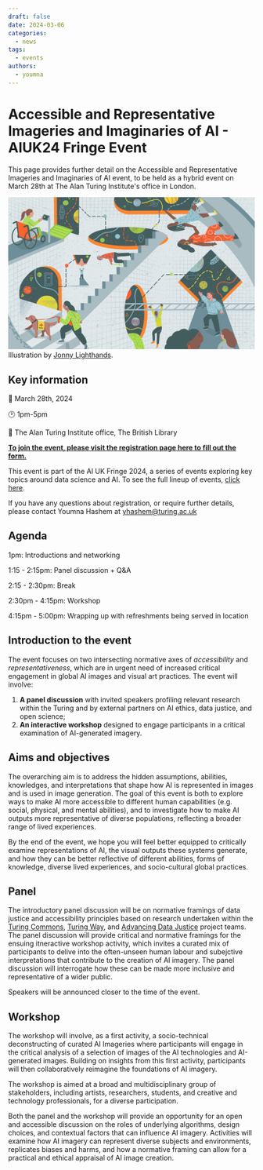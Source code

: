 ```yaml
---
draft: false 
date: 2024-03-06
categories:
  - news
tags:
  - events
authors:
  - youmna
---
```


# Accessible and Representative Imageries and Imaginaries of AI - AIUK24 Fringe Event

This page provides further detail on the Accessible and Representative Imageries and Imaginaries of AI event, to be held as a hybrid event on March 28th at The Alan Turing Institute's office in London.

<!-- more -->

![Abstract illustration depicting the data justice pillar of 'Access'. Illustration by Jonny Lighthands.](https://raw.githubusercontent.com/alan-turing-institute/turing-commons/main/docs/assets/images/illustrations/dj-access.jpg)
Illustration by [Jonny Lighthands](https://www.jonnylighthands.co.uk). 

## Key information

:date: March 28th, 2024
    
:clock2: 1pm-5pm 
    
:round_pushpin: The Alan Turing Institute office, The British Library

**[To join the event, please visit the registration page here to fill out the form.](https://forms.office.com/e/34kmFnsBVu)**
    
This event is part of the AI UK Fringe 2024, a series of events exploring key topics around data science and AI. To see the full lineup of events, [click here](https://ai-uk.turing.ac.uk/fringe-events/). 

If you have any questions about registration, or require further details, please contact Youmna Hashem at yhashem@turing.ac.uk

    
## Agenda

1pm: Introductions and networking

1:15 - 2:15pm: Panel discussion + Q&A

2:15 - 2:30pm: Break

2:30pm - 4:15pm: Workshop 

4:15pm - 5:00pm: Wrapping up with refreshments being served in location 

## Introduction to the event

The event focuses on two intersecting normative axes of *accessibility* and *representativeness*, which are in urgent need of increased critical engagement in global AI images and visual art practices. The event will involve:

1. **A panel discussion** with invited speakers profiling relevant research within the Turing and by external partners on AI ethics, data justice, and open science; 
2. **An interactive workshop** designed to engage participants in a critical examination of AI-generated imagery.

## Aims and objectives

The overarching aim is to address the hidden assumptions, abilities, knowledges, and interpretations that shape how AI is represented in images and is used in image generation. The goal of this event is both to explore ways to make AI more accessible to different human capabilities (e.g. social, physical, and mental abilities), and to investigate how to make AI outputs more representative of diverse populations, reflecting a broader range of lived experiences.

By the end of the event, we hope you will feel better equipped to critically examine representations of AI, the visual outputs these systems generate, and how they can be better reflective of different abilities, forms of knowledge, diverse lived experiences, and socio-cultural global practices. 

## Panel

The introductory panel discussion will be on normative framings of data justice and accessibility principles based on research undertaken within the [Turing Commons](https://alan-turing-institute.github.io/turing-commons/), [Turing Way](https://the-turing-way.netlify.app/index.html), and [Advancing Data Justice](https://advancingdatajustice.org/) project teams. The panel discussion will provide critical and normative framings for the ensuing itneractive workshop activity, which invites a curated mix of participants to delive into the often-unseen human labour and subejctive interpretations that contribute to the creation of AI imagery. The panel discussion will interrogate how these can be made more inclusive and representative of a wider public. 

Speakers will be announced closer to the time of the event. 

## Workshop

The workshop will involve, as a first activity, a socio-technical deconstructing of curated AI Imageries where participants will engage in the critical analysis of a selection of images of the AI technologies and AI-generated images. Building on insights from this first activity, participants will then collaboratively reimagine the foundations of AI imagery.

The workshop is aimed at a broad and multidisciplinary group of stakeholders, including artists, researchers, students, and creative and technology professionals, for a diverse participation.

Both the panel and the workshop will provide an opportunity for an open and accessible discussion on the roles of underlying algorithms, design choices, and contextual factors that can influence AI imagery. Activities will examine how AI imagery can represent diverse subjects and environments, replicates biases and harms, and how a normative framing can allow for a practical and ethical appraisal of AI image creation.

